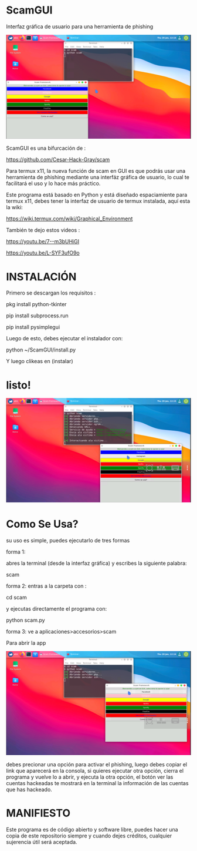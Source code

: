# ScamGUI
Interfaz gráfica de usuario para una herramienta de phishing

![imagen 1](./Screenshot_20210128-121418.png)

ScamGUI es una bifurcación de :

https://github.com/Cesar-Hack-Gray/scam

Para termux x11, la nueva función de scam en
GUI es que podrás usar una herramienta de phishing 
mediante una interfáz gráfica de usuario, lo cual
te facilitará el uso y lo hace más práctico. 

Este programa está basado en Python y está diseñado 
espaciamiente para termux x11, debes tener la interfaz
de usuario de termux instalada, aquí esta la wiki:

https://wiki.termux.com/wiki/Graphical_Environment

También te dejo estos videos :

https://youtu.be/7--m3bUHiGI

https://youtu.be/L-SYF3ufO9o

# INSTALACIÓN 

Primero se descargan los requisitos :

pkg install python-tkinter

pip install subprocess.run 

pip install pysimplegui 

Luego de esto, debes ejecutar el instalador con:

python ~/ScamGUI/install.py 

Y luego clikeas en (instalar) 


# listo! 

![imagen 2](./Screenshot_20210128-121529.png) 

# Como Se Usa? 

su uso es simple, puedes ejecutarlo de tres formas

forma 1:

abres la terminal (desde la interfaz gráfica) 
y escribes la siguiente palabra:

scam

forma 2: entras a la carpeta con :

cd scam

y ejecutas directamente el programa con:

python scam.py

forma 3: ve a aplicaciones>accesorios>scam

Para abrir la app 

![imagen3](./Screenshot_20210128-121452.png)

debes precionar una opción para activar el phishing, 
luego debes copiar el link que aparecerá en la
consola, si quieres ejecutar otra opción, cierra
el programa y vuelve lo a abrir, y ejecuta la otra
opción, el botón  ver las cuentas hackeadas te
mostrará en la terminal la información de las 
cuentas que has hackeado. 

# MANIFIESTO
Este programa es de código abierto y software 
libre, puedes hacer una copia de este repositorio 
siempre y cuando dejes créditos, cualquier sujerencia 
útil será aceptada. 





